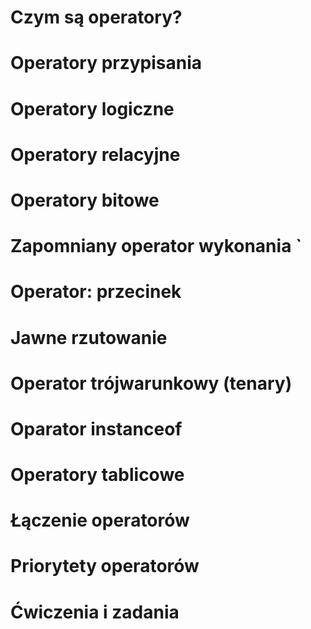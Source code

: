 # Czym są operatory?
# Operatory przypisania
# Operatory logiczne
# Operatory relacyjne
# Operatory bitowe
# Zapomniany operator wykonania `
# Operator: przecinek
# Jawne rzutowanie
# Operator trójwarunkowy (tenary)
# Oparator instanceof
# Operatory tablicowe
# Łączenie operatorów
# Priorytety operatorów
# Ćwiczenia i zadania 
